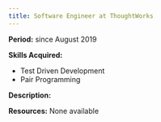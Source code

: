 ```yaml
---
title: Software Engineer at ThoughtWorks
---
```


<strong>Period:</strong> since August 2019

<strong>Skills Acquired:</strong> 
* Test Driven Development
* Pair Programming

<strong>Description:</strong> 

<strong>Resources:</strong> None available 
